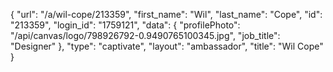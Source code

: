 {
    "url": "\/a\/wil-cope\/213359",
    "first_name": "Wil",
    "last_name": "Cope",
    "id": "213359",
    "login_id": "1759121",
    "data": {
        "profilePhoto": "\/api\/canvas\/logo\/798926792-0.9490765100345.jpg",
        "job_title": "Designer"
    },
    "type": "captivate",
    "layout": "ambassador",
    "title": "Wil Cope"
}